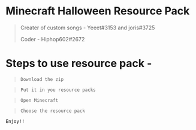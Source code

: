 # Minecraft Halloween Resource Pack

> Creater of custom songs - Yeeet#3153 and joris#3725
> 
> Coder - Hiphop602#2672

# Steps to use resource pack - 

> ```Download the zip```

> ```Put it in you resource packs```

> ``` Open Minecraft ```

> ```Choose the resource pack```
> 
```Enjoy!!```
